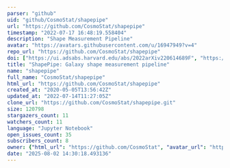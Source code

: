 ```yaml
---
parser: "github"
uid: "github/CosmoStat/shapepipe"
url: "https://github.com/CosmoStat/shapepipe"
timestamp: "2022-07-17 16:48:19.558404"
description: "Shape Measurement Pipeline"
avatar: "https://avatars.githubusercontent.com/u/16947949?v=4"
repo_url: "https://github.com/CosmoStat/shapepipe"
doi: ["https://ui.adsabs.harvard.edu/abs/2022arXiv220614689F", "https://ui.adsabs.harvard.edu/abs/2022ascl.soft06026F/abstract"]
title: "ShapePipe: Galaxy shape measurement pipeline"
name: "shapepipe"
full_name: "CosmoStat/shapepipe"
html_url: "https://github.com/CosmoStat/shapepipe"
created_at: "2020-05-05T13:56:42Z"
updated_at: "2022-07-14T11:27:05Z"
clone_url: "https://github.com/CosmoStat/shapepipe.git"
size: 120798
stargazers_count: 11
watchers_count: 11
language: "Jupyter Notebook"
open_issues_count: 35
subscribers_count: 8
owner: {"html_url": "https://github.com/CosmoStat", "avatar_url": "https://avatars.githubusercontent.com/u/16947949?v=4", "login": "CosmoStat", "type": "Organization"}
date: "2025-08-02 14:30:18.493136"
---
```

